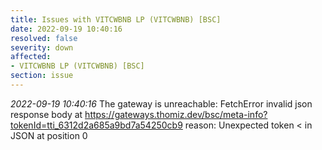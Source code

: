 ```yaml
---
title: Issues with VITCWBNB LP (VITCWBNB) [BSC]
date: 2022-09-19 10:40:16
resolved: false
severity: down
affected:
- VITCWBNB LP (VITCWBNB) [BSC]
section: issue
---
```


*2022-09-19 10:40:16* The gateway is unreachable: FetchError invalid json response body at https://gateways.thomiz.dev/bsc/meta-info?tokenId=tti_6312d2a685a9bd7a54250cb9 reason: Unexpected token < in JSON at position 0